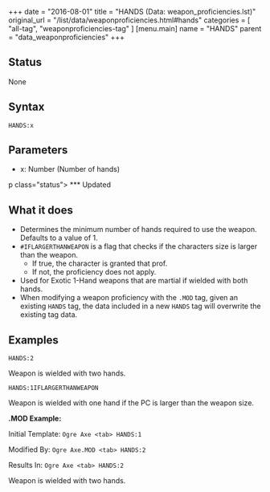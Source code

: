 +++
date = "2016-08-01"
title = "HANDS (Data: weapon_proficiencies.lst)"
original_url = "/list/data/weaponproficiencies.html#hands"
categories = [ "all-tag", "weaponproficiencies-tag" ]
[menu.main]
    name = "HANDS"
    parent = "data_weaponproficiencies"
+++

## Status

None

## Syntax

`HANDS:x`

## Parameters

-   x: Number (Number of hands)



p class="status"&gt; <span id="hands"></span> \*\*\* Updated

What it does
------------

-   Determines the minimum number of hands required to use the weapon.
    Defaults to a value of 1.
-   `#IFLARGERTHANWEAPON` is a flag that checks if the characters size
    is larger than the weapon.
    -   If true, the character is granted that prof.
    -   If not, the proficiency does not apply.
-   Used for Exotic 1-Hand weapons that are martial if wielded with
    both hands.
-   When modifying a weapon proficiency with the `.MOD` tag, given an
    existing `HANDS` tag, the data included in a new `HANDS` tag will
    overwrite the existing tag data.

Examples
--------

`HANDS:2`

Weapon is wielded with two hands.

`HANDS:1IFLARGERTHANWEAPON`

Weapon is wielded with one hand if the PC is larger than the weapon
size.

**.MOD Example:**

Initial Template: `Ogre Axe <tab> HANDS:1`

Modified By: `Ogre Axe.MOD <tab> HANDS:2`

Results In: `Ogre Axe <tab> HANDS:2`

Weapon is wielded with two hands.

